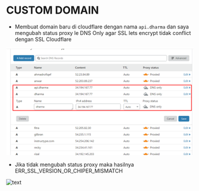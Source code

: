 # CUSTOM DOMAIN

- Membuat domain baru di cloudflare dengan nama `api.dharma` dan saya mengubah status proxy le DNS Only agar SSL lets encrypt tidak conflict dengan SSL Cloudflare 

![text](./asset/1.png)

- Jika tidak mengubah status proxy maka hasilnya ERR_SSL_VERSION_OR_CHIPER_MISMATCH

![text](./asset/2.png)

